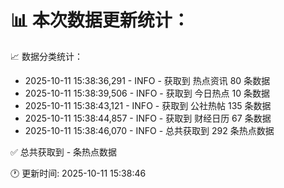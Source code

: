 📊 本次数据更新统计：
==========================

📈 数据分类统计：
- 2025-10-11 15:38:36,291 - INFO - 获取到 热点资讯 80 条数据
- 2025-10-11 15:38:39,506 - INFO - 获取到 今日热点 10 条数据
- 2025-10-11 15:38:43,121 - INFO - 获取到 公社热帖 135 条数据
- 2025-10-11 15:38:44,857 - INFO - 获取到 财经日历 67 条数据
- 2025-10-11 15:38:46,070 - INFO - 总共获取到 292 条热点数据

✅ 总共获取到 - 条热点数据

🕐 更新时间: 2025-10-11 15:38:46

